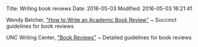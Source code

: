 Title: Writing book reviews
Date: 2016-05-03
Modified: 2016-05-03 16:21:41

Wendy Belcher, ["How to Write an Academic Book Review"](http://www.wendybelcher.com/writing-advice/how-to-write-book-review/)
  ~ Succinct guidelines for book reviews

UNC Writing Center, ["Book Reviews"](http://writingcenter.unc.edu/handouts/book-reviews/)
  ~ Detailed guidelines for book reviews

